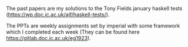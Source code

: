 The past papers are my solutions to the Tony Fields january haskell tests (https://wp.doc.ic.ac.uk/ajf/haskell-tests/).

The PPTs are weekly assignments set by imperial with some framework which I completed each week
(They can be found here https://gitlab.doc.ic.ac.uk/eg1923).
